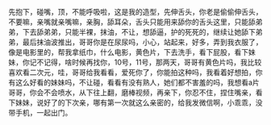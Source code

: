 先抱下，碰嘴，顶，不能呼吸啦，这是我的造型，先伸舌头，你老是偷偷伸舌头，不要嘛，亲嘴就亲嘴嘛，亲胸，舔耳朵，舌头只能用来舔你的舌头这里，只能舔弟弟，下去舔弟弟，只能半裸，抹油，不让，想舔逼，护的死死的，继续让她舔下弟弟，最后抹油波推出，哥哥你是在尿尿吗，小心，站起来，好多，弄到我衣服了，像是电影里的，帮我拿纸巾，什么电影，黄色片，下去洗手，看下屁股，看下妹妹，你记不记得，啥时候再找你，10号，11号，那两天，哥哥有黄色片吗，我比较喜欢看二次元，哇，哥哥给我看看，爱死你了，你能拍这种吗，我看着好想拍，你有这么好看的妹妹吗，不让碰，看看有没有熟人，她们都不害羞的吗，我想看a片哥哥，你会不会喷水，从下往上翻，磨棒视频，再亲下，你忍不住，捏住嘴亲，看下妹妹，说好了的下次亲，哪有第一次就这么亲密的，给我发微信啊，小乖乖，没带手机，一起出门。

